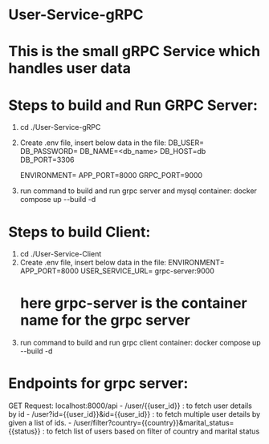 # User-Service-gRPC
# This is the small gRPC Service which handles user data 

# Steps to build and Run GRPC Server:
1. cd ./User-Service-gRPC
2. Create .env file, insert below data in the file:
    DB_USER=<user>
    DB_PASSWORD=<password>
    DB_NAME=<db_name>
    DB_HOST=db
    DB_PORT=3306

    ENVIRONMENT=<env>
    APP_PORT=8000
    GRPC_PORT=9000

3. run command to build and run grpc server and mysql container: docker compose up --build -d

# Steps to build Client:
1. cd ./User-Service-Client
2. Create .env file, insert below data in the file:
    ENVIRONMENT=<env>
    APP_PORT=8000
    USER_SERVICE_URL= grpc-server:9000 
    # here grpc-server is the container name for the grpc server 
3. run command to build and run grpc client container: docker compose up --build -d

# Endpoints for grpc server:
  GET Request: localhost:8000/api
    - /user/{{user_id}} : to fetch user details by id
    - /user?id={{user_id}}&id={{user_id}} : to fetch multiple user details by given a list of ids.
    - /user/filter?country={{country}}&marital_status={{status}} : to fetch list of users based on filter of country and marital status

